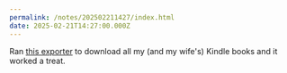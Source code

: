 ```yaml
---
permalink: /notes/202502211427/index.html
date: 2025-02-21T14:27:00.000Z
---
```


Ran [this exporter](https://github.com/treetrum/amazon-kindle-bulk-downloader) to download all my (and my wife's) Kindle books and it worked a treat.